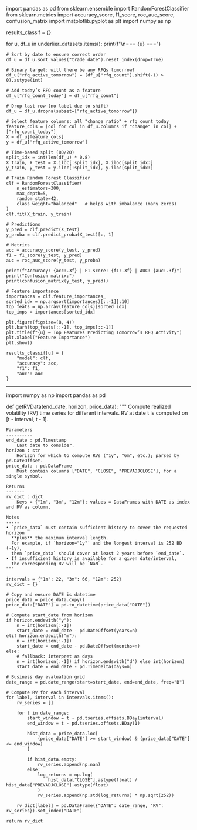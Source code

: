 import pandas as pd
from sklearn.ensemble import RandomForestClassifier
from sklearn.metrics import accuracy_score, f1_score, roc_auc_score, confusion_matrix
import matplotlib.pyplot as plt
import numpy as np

results_classif = {}

for u, df_u in underlier_datasets.items():
    print(f"\n=== {u} ===")

    # Sort by date to ensure correct order
    df_u = df_u.sort_values("trade_date").reset_index(drop=True)
    
    # Binary target: will there be any RFQs tomorrow?
    df_u["rfq_active_tomorrow"] = (df_u["rfq_count"].shift(-1) > 0).astype(int)
    
    # Add today’s RFQ count as a feature
    df_u["rfq_count_today"] = df_u["rfq_count"]
    
    # Drop last row (no label due to shift)
    df_u = df_u.dropna(subset=["rfq_active_tomorrow"])
    
    # Select feature columns: all "change ratio" + rfq_count_today
    feature_cols = [col for col in df_u.columns if "change" in col] + ["rfq_count_today"]
    X = df_u[feature_cols]
    y = df_u["rfq_active_tomorrow"]

    # Time-based split (80/20)
    split_idx = int(len(df_u) * 0.8)
    X_train, X_test = X.iloc[:split_idx], X.iloc[split_idx:]
    y_train, y_test = y.iloc[:split_idx], y.iloc[split_idx:]

    # Train Random Forest Classifier
    clf = RandomForestClassifier(
        n_estimators=300, 
        max_depth=5, 
        random_state=42,
        class_weight="balanced"   # helps with imbalance (many zeros)
    )
    clf.fit(X_train, y_train)

    # Predictions
    y_pred = clf.predict(X_test)
    y_proba = clf.predict_proba(X_test)[:, 1]

    # Metrics
    acc = accuracy_score(y_test, y_pred)
    f1 = f1_score(y_test, y_pred)
    auc = roc_auc_score(y_test, y_proba)

    print(f"Accuracy: {acc:.3f} | F1-score: {f1:.3f} | AUC: {auc:.3f}")
    print("Confusion matrix:")
    print(confusion_matrix(y_test, y_pred))

    # Feature importance
    importances = clf.feature_importances_
    sorted_idx = np.argsort(importances)[::-1][:10]
    top_feats = np.array(feature_cols)[sorted_idx]
    top_imps = importances[sorted_idx]

    plt.figure(figsize=(8, 4))
    plt.barh(top_feats[::-1], top_imps[::-1])
    plt.title(f"{u} – Top Features Predicting Tomorrow’s RFQ Activity")
    plt.xlabel("Feature Importance")
    plt.show()

    results_classif[u] = {
        "model": clf,
        "accuracy": acc,
        "f1": f1,
        "auc": auc
    }
-------
import numpy as np
import pandas as pd

def getRVData(end_date, horizon, price_data):
    """
    Compute realized volatility (RV) time series for different intervals.
    RV at date t is computed on [t - interval, t - 1].

    Parameters
    ----------
    end_date : pd.Timestamp
        Last date to consider.
    horizon : str
        Horizon for which to compute RVs ("1y", "6m", etc.); parsed by pd.DateOffset.
    price_data : pd.DataFrame
        Must contain columns ["DATE", "CLOSE", "PREVADJCLOSE"], for a single symbol.

    Returns
    -------
    rv_dict : dict
        Keys = {"1m", "3m", "12m"}; values = DataFrames with DATE as index and RV as column.

    Notes
    -----
    • `price_data` must contain sufficient history to cover the requested horizon
      **plus** the maximum interval length.
      For example, if `horizon="1y"` and the longest interval is 252 BD (~1y),
      then `price_data` should cover at least 2 years before `end_date`.
    • If insufficient history is available for a given date/interval,
      the corresponding RV will be `NaN`.
    """

    intervals = {"1m": 22, "3m": 66, "12m": 252}
    rv_dict = {}

    # Copy and ensure DATE is datetime
    price_data = price_data.copy()
    price_data["DATE"] = pd.to_datetime(price_data["DATE"])

    # Compute start_date from horizon
    if horizon.endswith("y"):
        n = int(horizon[:-1])
        start_date = end_date - pd.DateOffset(years=n)
    elif horizon.endswith("m"):
        n = int(horizon[:-1])
        start_date = end_date - pd.DateOffset(months=n)
    else:
        # fallback: interpret as days
        n = int(horizon[:-1]) if horizon.endswith("d") else int(horizon)
        start_date = end_date - pd.Timedelta(days=n)

    # Business day evaluation grid
    date_range = pd.date_range(start=start_date, end=end_date, freq="B")

    # Compute RV for each interval
    for label, interval in intervals.items():
        rv_series = []

        for t in date_range:
            start_window = t - pd.tseries.offsets.BDay(interval)
            end_window = t - pd.tseries.offsets.BDay(1)

            hist_data = price_data.loc[
                (price_data["DATE"] >= start_window) & (price_data["DATE"] <= end_window)
            ]

            if hist_data.empty:
                rv_series.append(np.nan)
            else:
                log_returns = np.log(
                    hist_data["CLOSE"].astype(float) / hist_data["PREVADJCLOSE"].astype(float)
                )
                rv_series.append(np.std(log_returns) * np.sqrt(252))

        rv_dict[label] = pd.DataFrame({"DATE": date_range, "RV": rv_series}).set_index("DATE")

    return rv_dict
